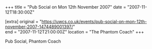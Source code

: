 +++
title = "Pub Social on Mon 12th November 2007"
date = "2007-11-12T18:30:00Z"

[extra]
original = "https://uwcs.co.uk/events/pub-social-on-mon-12th-november-2007-1474489001397/"    
end = "2007-11-12T21:00:00Z"
location = "The Phantom Coach"
+++

Pub Social, Phantom Coach

